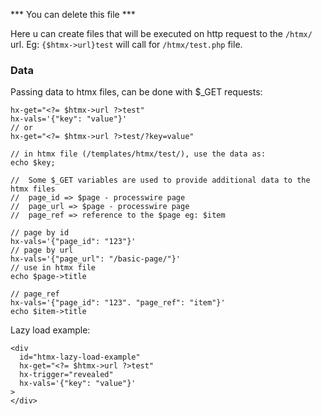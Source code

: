*** You can delete this file ***

Here u can create files that will be executed on http request to the 
`/htmx/` url.
Eg: `{$htmx->url}test`
will call for `/htmx/test.php` file.

### Data

Passing data to htmx files, can be done with $_GET requests:

```
hx-get="<?= $htmx->url ?>test"
hx-vals='{"key": "value"}'
// or
hx-get="<?= $htmx->url ?>test/?key=value"

// in htmx file (/templates/htmx/test/), use the data as:
echo $key;

//  Some $_GET variables are used to provide additional data to the htmx files
//  page_id => $page - processwire page
//  page_url => $page - processwire page
//  page_ref => reference to the $page eg: $item

// page by id
hx-vals='{"page_id": "123"}'
// page by url
hx-vals='{"page_url": "/basic-page/"}'
// use in htmx file
echo $page->title

// page_ref
hx-vals='{"page_id": "123". "page_ref": "item"}'
echo $item->title 

```

Lazy load example:
```
<div 
  id="htmx-lazy-load-example"
  hx-get="<?= $htmx->url ?>test"
  hx-trigger="revealed"
  hx-vals='{"key": "value"}'
>
</div>
```